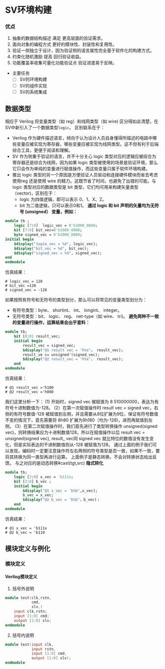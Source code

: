 
# SV环境构建
### 优点
1. 抽象的数据结构描述 满足 更高层面的验证需求。
2. 面向对象的编程方式 更好的模块性、封装性和复用性。
3. 验证一侧独立于设计，因为验证侧的语言属性完全基于软件化的构建方式。
4. 约束化随机激励 提高 回归验证收益。
5. 功能覆盖率收集可量化功能验证点 验证进度易于反映。
* 主要任务
    - [ ] SV的环境构建
    - [ ] SV的组件实现
    - [ ] SV的系统集成
## 数据类型
相应于 Verilog 将变量类型（如 reg）和线网类型（如 wire) 区分得如此清楚，在SV中新引入了一个数据类型`logic`。
区别联系在于：
* Verilog 作为硬件描述语言，倾向于认为设计人员自身懂得所描述的电路中哪些变量应被实现为寄存器，哪些变量应被实现为线网类型。这不但有利于后端综合工具，更便于阅读和理解。
* SV 作为侧重于验证的语言，并不十分关心 logic 类型对应的逻辑应被综合为寄存器还是综合为线网，因为如果 logic 类型被使用的场景是验证环境，那么它只会作为单纯的变量进行赋值操作，而这些变量只属于软件环境构建。
* 推出 logic 类型的另一个原因是方便验证人员驱动和连接硬件模块而省去考虑使用reg 还是使用 wire 的精力。这既节省了时间，也避免了出错的可能。与logic 类型对应的数据类型是 bit 类型，它们均可用来构建矢量类型（vector)，区别在于：
    * logic 为四值逻辑，即可以表示 0、1、X、Z。
    * bit 为二值逻辑，只可以表示0和1。
**通过 logic 和 bit 声明的矢量均为无符号 (unsigned） 变量，例如：**
```systemverilog
module tb ;
    logic [7:0]  logic_vec = 8'b1000_0000;
    bit [7:0] bit_vec=8'b1000_0000;
    byte signed_vec = 8'b1000_0000;
initial begin
    $display("1ogie_vec = %d", logic_vec);
    $display("bit_vec = %d", bit_vec);
    $display("signed_vec = %d", signed_vec);
end
endmodule
```
仿真结果：
```shell
# logic_vec = 128
# bit_vec =128
# signed_vec = -128
```
如果按照有符号和无符号的类型划分，那么可以将常见的变量类型划分为：
* 有符号类型：byte、 shortint、 int、 longint、 integer。
* 无符号类型：bit、 logic、 reg、 net-type（如 wire、 tri)。
**避免两种不一致的变量进行操作，运算结果会出乎意料：**
```systemverilog
module tb;
    bit [8:01 result_vec;
    initial begin
        result_vec = signed_vec;
        $display("@1 result vec = 'h%x"， result_vec);
        result_ve c= unsigned'(signed_vec);
        $display("@2 result_vec = 'h%x"， result_vec);
    end
endmodule
```
仿真结果：
```shell
# @1 result_vec ='h180
# @2 result_vec ='h080
```
我们这里分析一下：
(1) 开始时，signed vec 被赋值为 8 510000000，表达为有符号十进制数值为-128。
(2）在第一次赋值操作时 result vec = signed vec，右侧的有符号数值-128 被赋值到左侧，并且需要从8位扩展为9位，保证有符号数值不变的情况下，首先需要将 8h80 扩展为9h180（均为-128)，进而再赋值到左侧。
(3）在第二次赋值操作时，我们首先进行了类型转换操作 unsigned(signed vec)，则转换结果应为十进制数值128，所以在赋值操作以后 result vec = unsigned(signed vec), result_ vec同 signed vec 就比特位的数值没有发生变化，但是实际表达的干进制数值则从-128 被赋值为128。
通过上面的例子我们可以发现，编码时一定要注意操作符左右两侧的符号类型是否一致，如果不一致，要将其转换为同一类型再进行运算。
上面例子是静态转换，不会对转换状态给出反馈。
与之对应的是动态转换¥cast(tgt,src)
**隐式转化**
```systemverilog
module tb;
    logic [3:0] x_vec = 'b111x;
    bit [2:0] b_vec ;
    initial begin
        $display("@1 x_vec = 'b%b",x_vec);
        b_vec = x_vec;
        $display("@2 b_vec = 'b%b"，b_vec)；
    end
endmodule
```
仿真结果：
```shell
# @1 x_vec = 'b111x
# @2 b_vec = 'b110
```
## 模块定义与例化
### 模块定义
#### Verilog模块定义
1. 括号外说明
```verilog
module test(clk,rstn,
            cmd,
            slv,)
    input clk,rstn;
    input [1:0] cmd;
    output [1:0] slv;
endmodule
```
2. 括号内说明
```verilog
module test(input clk,
            input rstn,
            input [1:0] cmd,
            output [1:0] slv);
endmodule
```
